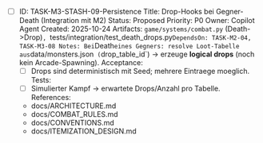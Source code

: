 - [ ] ID: TASK-M3-STASH-09-Persistence
  Title: Drop-Hooks bei Gegner-Death (Integration mit M2)
  Status: Proposed
  Priority: P0
  Owner: Copilot Agent
  Created: 2025-10-24
  Artifacts: `game/systems/combat.py` (Death->Drop)`, `tests/integration/test_death_drops.py`
  DependsOn: TASK-M2-04, TASK-M3-08
  Notes:
  Bei `Death` eines Gegners: resolve Loot-Tabelle aus `data/monsters.json` (`drop_table_id`) -> erzeuge **logical drops** (noch kein Arcade-Spawning).
  Acceptance:
  - [ ] Drops sind deterministisch mit Seed; mehrere Eintraege moeglich.
  Tests:
  - [ ] Simulierter Kampf -> erwartete Drops/Anzahl pro Tabelle.
  References:
  - docs/ARCHITECTURE.md
  - docs/COMBAT_RULES.md
  - docs/CONVENTIONS.md
  - docs/ITEMIZATION_DESIGN.md
